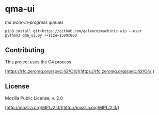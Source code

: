 # qma-ui

_ma work-in-progress queues_

```
pip3 install git+https://github.com/galencm/machinic-wip --user
python3 qma_ui.py --size=1500x800
```

## Contributing
This project uses the C4 process 

[https://rfc.zeromq.org/spec:42/C4/](https://rfc.zeromq.org/spec:42/C4/
)

## License
Mozilla Public License, v. 2.0

[http://mozilla.org/MPL/2.0/](http://mozilla.org/MPL/2.0/)


